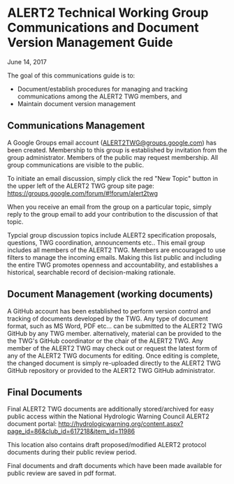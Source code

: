 # ALERT2 Technical Working Group Communications and Document Version Management Guide
June 14, 2017

The goal of this communications guide is to:

  * Document/establish procedures for managing and tracking communications among the ALERT2 TWG members, and  
  * Maintain document version management

## Communications Management

A Google Groups email account (ALERT2TWG@groups.google.com) has been created.  Membership to this group is established by invitation
from the group administrator.  Members of the public may request membership.  All group communications are visible to the public.

To initiate an email discussion, simply click the red "New Topic" button in the upper left of the ALERT2 TWG group site page:
https://groups.google.com/forum/#!forum/alert2twg

When you receive an email from the group on a particular topic, simply reply to the group email to add your contribution to the
discussion of that topic.

Typcial group discussion topics include ALERT2 specification proposals, questions, TWG coordination, announcements etc..
This email group includes all members of the ALERT2 TWG.
Members are encouraged to use filters to manage the incoming emails.
Making this list public and including the entire TWG promotes openness and accountability, and establishes a historical,
searchable record of decision-making rationale.

## Document Management (working documents)

A GitHub account has been established to perform version control and tracking of documents developed by the TWG.  Any type of
document format, such as MS Word, PDF etc... can be submitted to the ALERT2 TWG GitHub by any TWG member.  alternatively, material
can be provided to the the TWG's GitHub coordinator or the chair of the ALERT2 TWG.  Any member of the ALERT2 TWG may check out or
request the latest form of any of the ALERT2 TWG documents for editing.  Once editing is complete, the changed document is simply
re-uploaded directly to the ALERT2 TWG GitHub repository or provided to the ALERT2 TWG GitHub administrator.

## Final Documents

Final ALERT2 TWG documents are additionally stored/archived for easy public access within the National Hydrologic Warning Council
ALERT2 document portal: http://hydrologicwarning.org/content.aspx?page_id=86&club_id=617218&item_id=11986

This location also contains draft proposed/modified ALERT2 protocol documents during their public review period.

Final documents and draft documents which have been made available for public review are saved in pdf format.

